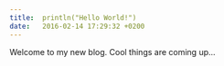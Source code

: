 ```yaml
---
title:  println("Hello World!")
date:   2016-02-14 17:29:32 +0200
---
```

Welcome to my new blog. Cool things are coming up...